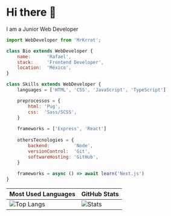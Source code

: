 # Hi there 👋

I am a Junior Web Developer

```js
import WebDeveloper from 'MrKrrot';

class Bio extends WebDeveloper {
    name:      'Rafael',
    stack:     'Frontend Developer',
    location:  'México',
}

class Skills extends WebDeveloper {
    languages = ['HTML', 'CSS', 'JavaScript', 'TypeScript']

    preprocessos = {
        html: 'Pug',
        css:  'Sass/SCSS',
    }
    
    frameworks = ['Express', 'React']
    
    othersTecnologies = {
        backend:         'Node',
        versionControl:  'Git',
        softwareHosting: 'GitHub',
    }
    
    frameworks = async () => await learn('Next.js')
}
```
| Most Used Languages | GitHub Stats |
| ------------------- | ------------ |
| ![Top Langs](https://github-readme-stats.vercel.app/api/top-langs/?username=MrKrrot&show_icons=true&hide_title=true&hide_border=true&theme=tokyonight&layout=compact) | ![Stats](https://github-readme-stats.vercel.app/api/?username=MrKrrot&show_icons=true&hide_title=true&hide_border=true&theme=tokyonight&count_private=true) |
<!--
**MrKrrot/MrKrrot** is a ✨ _special_ ✨ repository because its `README.md` (this file) appears on your GitHub profile.

Here are some ideas to get you started:

- 🔭 I’m currently working on ...
- 🌱 I’m currently learning ...
- 👯 I’m looking to collaborate on ...
- 🤔 I’m looking for help with ...
- 💬 Ask me about ...
- 📫 How to reach me: ...
- 😄 Pronouns: ...
- ⚡ Fun fact: ...
-->
